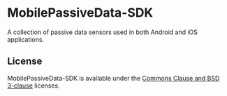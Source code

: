 # MobilePassiveData-SDK

A collection of passive data sensors used in both Android and iOS applications.


## License

MobilePassiveData-SDK is available under the [Commons Clause and BSD 3-clause](LICENSE) licenses.

